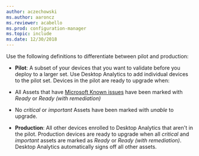 ```yaml
---
author: aczechowski
ms.author: aaroncz
ms.reviewer: acabello
ms.prod: configuration-manager
ms.topic: include
ms.date: 12/30/2018
---
```


Use the following definitions to differentiate between pilot and production:  

- **Pilot**: A subset of your devices that you want to validate before you deploy to a larger set. Use Desktop Analytics to add individual devices to the pilot set.  Devices in the pilot are ready to upgrade when:

 - All Assets that have [Microsoft Known issues](compat-assessment.md#microsoft-known-issues) have been marked with *Ready* or *Ready (with remediation)*

 - No *critical* or *important* Assets have been marked with *unable* to upgrade.  

- **Production**: All other devices enrolled to Desktop Analytics that aren't in the pilot. Production devices are ready to upgrade when all *critical* and *important* assets are marked as *Ready* or *Ready (with remediation)*. Desktop Analytics automatically signs off all other assets.  
